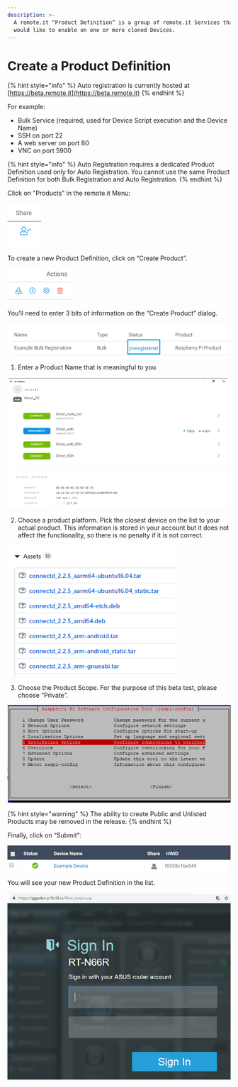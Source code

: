 ```yaml
---
description: >-
  A remote.it “Product Definition” is a group of remote.it Services that you
  would like to enable on one or more cloned Devices.
---
```


# Create a Product Definition

{% hint style="info" %}
Auto registration is currently hosted at [https://beta.remote.it](https://beta.remote.it)
{% endhint %}

For example:

* Bulk Service \(required, used for Device Script execution and the Device Name\)
* SSH on port 22
* A web server on port 80
* VNC on port 5900

{% hint style="info" %}
Auto Registration requires a dedicated Product Definition used only for Auto Registration. You cannot use the same Product Definition for both Bulk Registration and Auto Registration.
{% endhint %}

Click on "Products" in the remote.it Menu:

![](../../.gitbook/assets/image%20%28163%29.png)

To create a new Product Definition, click on “Create Product”.

![](../../.gitbook/assets/image%20%28217%29.png)

You’ll need to enter 3 bits of information on the “Create Product” dialog.

![](../../.gitbook/assets/image%20%28121%29.png)

1. Enter a Product Name that is meaningful to you.

![](../../.gitbook/assets/image%20%28420%29.png)

2. Choose a product platform.  Pick the closest device on the list to your actual product.  This information is stored in your account but it does not affect the functionality, so there is no penalty if it is not correct.

![](../../.gitbook/assets/image%20%28233%29.png)

3. Choose the Product Scope.  For the purpose of this beta test, please choose “Private”.

![](../../.gitbook/assets/image%20%28116%29.png)

{% hint style="warning" %}
The ability to create Public and Unlisted Products may be removed in the release.
{% endhint %}

Finally, click on “Submit”:

![](../../.gitbook/assets/image%20%28188%29.png)

You will see your new Product Definition in the list.

![](../../.gitbook/assets/image%20%28321%29.png)

